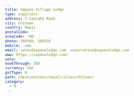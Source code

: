 ```yaml
---
title: Sapana Village Lodge
type: suppliers
address: 3 Sauraha Road
city: Chitwan
country: Nepal
postalCode: ''
areaCode: '56'
phone: 580308, 580356
mobile: .nan
email: sales@sapanalodge.com  reservation@sapanalodge.com
www: https://sapanalodge.com/
note: ''
bookThrough: 360
currency: USD
gstType: 0
path: /destinations/nepal/cities/chitwan/
category:
  - H
---
```


